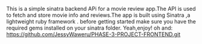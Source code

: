 This is a simple sinatra backend APi for a movie review app.The API is used to fetch and store movie info and reviews.The app is built using Sinatra ,a lightweight ruby framework .
before getting started make sure you have the required gems installed on your sinatra folder.
Yeah,enjoy!
oh and: https://github.com/JessyWaweru/PHASE-3-PROJECT-FRONTEND.git